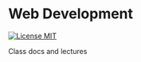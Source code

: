 Web Development
====================================

[![License MIT](http://img.shields.io/badge/license-MIT-brightgreen.svg)](license.md)

Class docs and lectures
